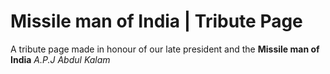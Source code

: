 # Missile man of India | Tribute Page

A tribute page made in honour of our late president and the **Missile man of India** _A.P.J Abdul Kalam_